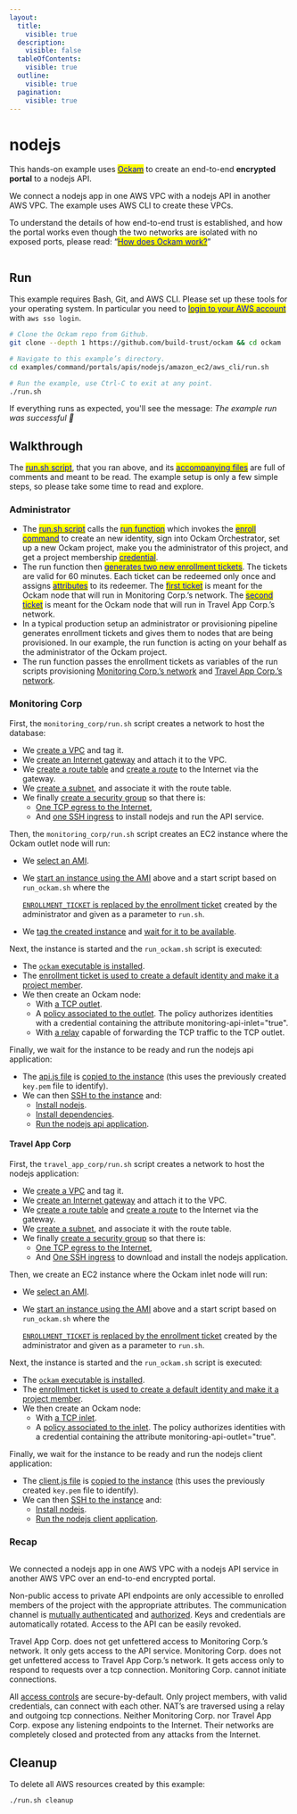 ```yaml
---
layout:
  title:
    visible: true
  description:
    visible: false
  tableOfContents:
    visible: true
  outline:
    visible: true
  pagination:
    visible: true
---
```


# nodejs

This hands-on example uses [<mark style="color:blue;">Ockam</mark>](../../) to create an end-to-end **encrypted portal** to a nodejs API.

We connect a nodejs app in one AWS VPC with a nodejs API in another AWS VPC. The example uses AWS CLI to create these VPCs.

To understand the details of how end-to-end trust is established, and how the portal works even though the two networks are isolated with no exposed ports, please read: “[<mark style="color:blue;">How does Ockam work?</mark>](../../how-does-ockam-work.md)”

<figure><img src="../../.gitbook/assets/nodejs_api.png" alt=""><figcaption></figcaption></figure>

## Run

This example requires Bash, Git, and AWS CLI. Please set up these tools for your operating system. In particular you need to [<mark style="color:blue;">login to your AWS account</mark>](https://docs.aws.amazon.com/cli/latest/userguide/sso-configure-profile-token.html) with `aws sso login`.

```bash
# Clone the Ockam repo from Github.
git clone --depth 1 https://github.com/build-trust/ockam && cd ockam

# Navigate to this example’s directory.
cd examples/command/portals/apis/nodejs/amazon_ec2/aws_cli/run.sh

# Run the example, use Ctrl-C to exit at any point.
./run.sh
```

If everything runs as expected, you'll see the message: _The example run was successful 🥳_

## Walkthrough

The [<mark style="color:blue;">run.sh script</mark>](https://github.com/build-trust/ockam/blob/develop/examples/command/portals/apis/nodejs/amazon\_ec2/aws\_cli/run.sh), that you ran above, and its [<mark style="color:blue;">accompanying files</mark>](https://github.com/build-trust/ockam/tree/develop/examples/command/portals/apis/nodejs/amazon\_ec2/aws\_cli) are full of comments and meant to be read. The example setup is only a few simple steps, so please take some time to read and explore.

### Administrator

* The [<mark style="color:blue;">run.sh script</mark>](https://github.com/build-trust/ockam/blob/develop/examples/command/portals/apis/nodejs/amazon\_ec2/aws\_cli/run.sh) calls the [<mark style="color:blue;">run function</mark>](https://github.com/build-trust/ockam/blob/develop/examples/command/portals/apis/nodejs/amazon\_ec2/aws\_cli/run.sh#L14) which invokes the [<mark style="color:blue;">enroll command</mark>](https://github.com/build-trust/ockam/blob/develop/examples/command/portals/apis/nodejs/amazon\_ec2/aws\_cli/run.sh#L27) to create an new identity, sign into Ockam Orchestrator, set up a new Ockam project, make you the administrator of this project, and get a project membership [<mark style="color:blue;">credential</mark>](../../reference/protocols/identities.md#credentials).
* The run function then [<mark style="color:blue;">generates two new enrollment tickets</mark>](https://github.com/build-trust/ockam/blob/develop/examples/command/portals/apis/nodejs/amazon\_ec2/aws\_cli/run.sh#L29-L45). The tickets are valid for 60 minutes. Each ticket can be redeemed only once and assigns [<mark style="color:blue;">attributes</mark>](../../reference/protocols/identities.md#credentials) to its redeemer. The [<mark style="color:blue;">first ticket</mark>](https://github.com/build-trust/ockam/blob/develop/examples/command/portals/apis/nodejs/amazon\_ec2/aws\_cli/run.sh#L29-L37) is meant for the Ockam node that will run in Monitoring Corp.’s network. The [<mark style="color:blue;">second ticket</mark>](https://github.com/build-trust/ockam/blob/develop/examples/command/portals/apis/nodejs/amazon\_ec2/aws\_cli/run.sh#L39-L45) is meant for the Ockam node that will run in Travel App Corp.’s network.
* In a typical production setup an administrator or provisioning pipeline generates enrollment tickets and gives them to nodes that are being provisioned. In our example, the run function is acting on your behalf as the administrator of the Ockam project.
* The run function passes the enrollment tickets as variables of the run scripts provisioning [Monitoring Corp.’s network](https://github.com/build-trust/ockam/blob/develop/examples/command/portals/apis/nodejs/amazon\_ec2/aws\_cli/run.sh#L50C43-L50C68) and [Travel App Corp.’s network](https://github.com/build-trust/ockam/blob/develop/examples/command/portals/apis/nodejs/amazon\_ec2/aws\_cli/run.sh#L55C43-L55C68).

### Monitoring Corp

First, the `monitoring_corp/run.sh` script creates a network to host the database:

* We [create a VPC](https://github.com/build-trust/ockam/blob/develop/examples/command/portals/apis/nodejs/amazon\_ec2/aws\_cli/monitoring\_corp/run.sh#L11-L12) and tag it.
* We [create an Internet gateway](https://github.com/build-trust/ockam/blob/develop/examples/command/portals/apis/nodejs/amazon\_ec2/aws\_cli/monitoring\_corp/run.sh#L15-L16) and attach it to the VPC.
* We [create a route table](https://github.com/build-trust/ockam/blob/develop/examples/command/portals/apis/nodejs/amazon\_ec2/aws\_cli/monitoring\_corp/run.sh#L19) and [create a route](https://github.com/build-trust/ockam/blob/develop/examples/command/portals/apis/nodejs/amazon\_ec2/aws\_cli/monitoring\_corp/run.sh#L20) to the Internet via the gateway.
* We [create a subnet](https://github.com/build-trust/ockam/blob/develop/examples/command/portals/apis/nodejs/amazon\_ec2/aws\_cli/monitoring\_corp/run.sh#L23-L27), and associate it with the route table.
* We finally [create a security group](https://github.com/build-trust/ockam/blob/develop/examples/command/portals/apis/nodejs/amazon\_ec2/aws\_cli/monitoring\_corp/run.sh#L32-L35) so that there is:
  * [One TCP egress to the Internet](https://github.com/build-trust/ockam/blob/develop/examples/command/portals/apis/nodejs/amazon\_ec2/aws\_cli/monitoring\_corp/run.sh#L34),
  * And [one SSH ingress](https://github.com/build-trust/ockam/blob/develop/examples/command/portals/apis/nodejs/amazon\_ec2/aws\_cli/monitoring\_corp/run.sh#L35) to install nodejs and run the API service.

Then, the `monitoring_corp/run.sh` script creates an EC2 instance where the Ockam outlet node will run:

* We [select an AMI](https://github.com/build-trust/ockam/blob/develop/examples/command/portals/apis/nodejs/amazon\_ec2/aws\_cli/monitoring\_corp/run.sh#L40-L42).
*   We [start an instance using the AMI](https://github.com/build-trust/ockam/blob/develop/examples/command/portals/apis/nodejs/amazon\_ec2/aws\_cli/monitoring\_corp/run.sh#L48-L50) above and a start script based on `run_ockam.sh` where the

    [`ENROLLMENT_TICKET` is replaced by the enrollment ticket](https://github.com/build-trust/ockam/blob/develop/examples/command/portals/apis/nodejs/amazon\_ec2/aws\_cli/monitoring\_corp/run.sh#L47) created by the administrator and given as a parameter to `run.sh`.
* We [tag the created instance](https://github.com/build-trust/ockam/blob/develop/examples/command/portals/apis/nodejs/amazon\_ec2/aws\_cli/monitoring\_corp/run.sh#L51) and [wait for it to be available](https://github.com/build-trust/ockam/blob/develop/examples/command/portals/apis/nodejs/amazon\_ec2/aws\_cli/monitoring\_corp/run.sh#L52).

Next, the instance is started and the `run_ockam.sh` script is executed:

* The [`ockam` executable is installed](https://github.com/build-trust/ockam/blob/develop/examples/command/portals/apis/nodejs/amazon\_ec2/aws\_cli/monitoring\_corp/run\_ockam.sh#L10).
* The [enrollment ticket is used to create a default identity and make it a project member](https://github.com/build-trust/ockam/blob/develop/examples/command/portals/apis/nodejs/amazon\_ec2/aws\_cli/monitoring\_corp/run\_ockam.sh#L26).
* We then create an Ockam node:
  * With [a TCP outlet](https://github.com/build-trust/ockam/blob/develop/examples/command/portals/apis/nodejs/amazon\_ec2/aws\_cli/monitoring\_corp/run\_ockam.sh#L40).
  * A [policy associated to the outlet](https://github.com/build-trust/ockam/blob/develop/examples/command/portals/apis/nodejs/amazon\_ec2/aws\_cli/monitoring\_corp/run\_ockam.sh#L39). The policy authorizes identities with a credential containing the attribute monitoring-api-inlet="true".
  * With [a relay](https://github.com/build-trust/ockam/blob/develop/examples/command/portals/apis/nodejs/amazon\_ec2/aws\_cli/monitoring\_corp/run\_ockam.sh#L38) capable of forwarding the TCP traffic to the TCP outlet.

Finally, we wait for the instance to be ready and run the nodejs api application:

* The [api.js file](https://github.com/build-trust/ockam/blob/develop/examples/command/portals/apis/nodejs/amazon\_ec2/aws\_cli/monitoring\_corp/api.js) is [copied to the instance](https://github.com/build-trust/ockam/blob/develop/examples/command/portals/apis/nodejs/amazon\_ec2/aws\_cli/monitoring\_corp/run.sh#L56) (this uses the previously created `key.pem` file to identify).
* We can then [SSH to the instance](https://github.com/build-trust/ockam/blob/develop/examples/command/portals/databases/postgres/amazon\_rds/aws\_cli/analysis\_corp/run.sh#L57) and:
  * [Install nodejs](https://github.com/build-trust/ockam/blob/develop/examples/command/portals/apis/nodejs/amazon\_ec2/aws\_cli/monitoring\_corp/run.sh#L59).
  * [Install dependencies](https://github.com/build-trust/ockam/blob/develop/examples/command/portals/apis/nodejs/amazon\_ec2/aws\_cli/monitoring\_corp/run.sh#L62).
  * [Run the nodejs api application](https://github.com/build-trust/ockam/blob/develop/examples/command/portals/apis/nodejs/amazon\_ec2/aws\_cli/monitoring\_corp/run.sh#L63).

#### Travel App Corp <a href="#analysis-corp" id="analysis-corp"></a>

First, the `travel_app_corp/run.sh` script creates a network to host the nodejs application:

* We [create a VPC](https://github.com/build-trust/ockam/blob/develop/examples/command/portals/apis/nodejs/amazon\_ec2/aws\_cli/travel\_app\_corp/run.sh#L11-L12) and tag it.
* We [create an Internet gateway](https://github.com/build-trust/ockam/blob/develop/examples/command/portals/apis/nodejs/amazon\_ec2/aws\_cli/travel\_app\_corp/run.sh#L15-L16) and attach it to the VPC.
* We [create a route table](https://github.com/build-trust/ockam/blob/develop/examples/command/portals/apis/nodejs/amazon\_ec2/aws\_cli/travel\_app\_corp/run.sh#L19) and [create a route](https://github.com/build-trust/ockam/blob/develop/examples/command/portals/apis/nodejs/amazon\_ec2/aws\_cli/travel\_app\_corp/run.sh#L20) to the Internet via the gateway.
* We [create a subnet](https://github.com/build-trust/ockam/blob/develop/examples/command/portals/apis/nodejs/amazon\_ec2/aws\_cli/travel\_app\_corp/run.sh#L23-L27), and associate it with the route table.
* We finally [create a security group](https://github.com/build-trust/ockam/blob/develop/examples/command/portals/apis/nodejs/amazon\_ec2/aws\_cli/travel\_app\_corp/run.sh#L32-L33) so that there is:
  * [One TCP egress to the Internet](https://github.com/build-trust/ockam/blob/develop/examples/command/portals/apis/nodejs/amazon\_ec2/aws\_cli/travel\_app\_corp/run.sh#L34),
  * And [One SSH ingress](https://github.com/build-trust/ockam/blob/develop/examples/command/portals/apis/nodejs/amazon\_ec2/aws\_cli/travel\_app\_corp/run.sh#L35) to download and install the nodejs application.

Then, we create an EC2 instance where the Ockam inlet node will run:

* We [select an AMI](https://github.com/build-trust/ockam/blob/develop/examples/command/portals/apis/nodejs/amazon\_ec2/aws\_cli/travel\_app\_corp/run.sh#L40-L42).
*   We [start an instance using the AMI](https://github.com/build-trust/ockam/blob/develop/examples/command/portals/apis/nodejs/amazon\_ec2/aws\_cli/travel\_app\_corp/run.sh#L48-L50) above and a start script based on `run_ockam.sh` where the

    [`ENROLLMENT_TICKET` is replaced by the enrollment ticket](https://github.com/build-trust/ockam/blob/develop/examples/command/portals/apis/nodejs/amazon\_ec2/aws\_cli/travel\_app\_corp/run.sh#L47) created by the administrator and given as a parameter to `run.sh`.

Next, the instance is started and the `run_ockam.sh` script is executed:

* The [`ockam` executable is installed](https://github.com/build-trust/ockam/blob/develop/examples/command/portals/apis/nodejs/amazon\_ec2/aws\_cli/travel\_app\_corp/run\_ockam.sh#L10).
* The [enrollment ticket is used to create a default identity and make it a project member](https://github.com/build-trust/ockam/blob/develop/examples/command/portals/apis/nodejs/amazon\_ec2/aws\_cli/travel\_app\_corp/run\_ockam.sh#L26).
* We then create an Ockam node:
  * With [a TCP inlet](https://github.com/build-trust/ockam/blob/develop/examples/command/portals/apis/nodejs/amazon\_ec2/aws\_cli/travel\_app\_corp/run\_ockam.sh#L37).
  * A [policy associated to the inlet](https://github.com/build-trust/ockam/blob/develop/examples/command/portals/apis/nodejs/amazon\_ec2/aws\_cli/travel\_app\_corp/run\_ockam.sh#L36). The policy authorizes identities with a credential containing the attribute monitoring-api-outlet="true".

Finally, we wait for the instance to be ready and run the nodejs client application:

* The [client.js file](https://github.com/build-trust/ockam/blob/develop/examples/command/portals/apis/nodejs/amazon\_ec2/aws\_cli/travel\_app\_corp/client.js) is [copied to the instance](https://github.com/build-trust/ockam/blob/develop/examples/command/portals/apis/nodejs/amazon\_ec2/aws\_cli/travel\_app\_corp/run.sh#L56) (this uses the previously created `key.pem` file to identify).
* We can then [SSH to the instance](https://github.com/build-trust/ockam/blob/develop/examples/command/portals/apis/nodejs/amazon\_ec2/aws\_cli/travel\_app\_corp/run.sh#L57-L60) and:
  * [Install nodejs](https://github.com/build-trust/ockam/blob/develop/examples/command/portals/apis/nodejs/amazon\_ec2/aws\_cli/travel\_app\_corp/run.sh#L59).
  * [Run the nodejs client application](https://github.com/build-trust/ockam/blob/develop/examples/command/portals/apis/nodejs/amazon\_ec2/aws\_cli/travel\_app\_corp/run.sh#L60).

### Recap <a href="#recap" id="recap"></a>



<figure><img src="../../.gitbook/assets/nodejs_api.png" alt=""><figcaption></figcaption></figure>

We connected a nodejs app in one AWS VPC with a nodejs API service in another AWS VPC over an end-to-end encrypted portal.

Non-public access to private API endpoints are only accessible to enrolled members of the project with the appropriate attributes. The communication channel is [mutually authenticated](https://docs.ockam.io/reference/protocols/secure-channels) and [authorized](https://docs.ockam.io/reference/protocols/access-controls). Keys and credentials are automatically rotated. Access to the API can be easily revoked.

Travel App Corp. does not get unfettered access to Monitoring Corp.’s network. It only gets access to the API service. Monitoring Corp. does not get unfettered access to Travel App Corp.’s network. It gets access only to respond to requests over a tcp connection. Monitoring Corp. cannot initiate connections.

All [access controls](https://docs.ockam.io/reference/protocols/access-controls) are secure-by-default. Only project members, with valid credentials, can connect with each other. NAT’s are traversed using a relay and outgoing tcp connections. Neither Monitoring Corp. nor Travel App Corp. expose any listening endpoints to the Internet. Their networks are completely closed and protected from any attacks from the Internet.

## Cleanup

To delete all AWS resources created by this example:

```sh
./run.sh cleanup
```
